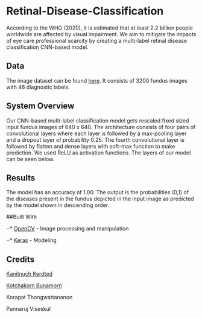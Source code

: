 # Retinal-Disease-Classification

According to the WHO (2020), it is estimated that at least 2.2 billion people worldwide are affected by visual impairment. We aim to mitigate the impacts of 
eye care professional scarcity by creating a multi-label retinal disease classification CNN-based model.

## Data

The image dataset can be found [here](https://www.kaggle.com/andrewmvd/retinal-disease-classification). It consists of 3200 fundus images with 46 diagnostic labels.

## System Overview

Our CNN-based multi-label classification model gets rescaled fixed sized input fundus images of 640 x 640. The architecture consists of four pairs of convolutional
layers where each layer is followed by a max-pooling layer and a dropout layer of probability 0.25. The fourth convolutional layer is followed by flatten and
dense layers with soft-max function to make prediction. We used ReLU as activation functions. The layers of our model can be seen below. 

## Results 

The model has an accuracy of 1.00. The output is the probabilities (0,1) of the diseases present in the fundus depicted in the input image as predicted by 
the model shown in descending order.

##Built With

⋅⋅* [OpenCV](https://github.com/opencv/opencv) - Image processing and manipulation

⋅⋅* [Keras](https://github.com/keras-team/keras) - Modeling

## Credits

[Kanitnuch Kerdted](https://github.com/piamkerdted)

[Kotchakorn Bunamorn](https://github.com/IamFah)

Korapat Thongwattananon 

Pannaruj Viseskul
